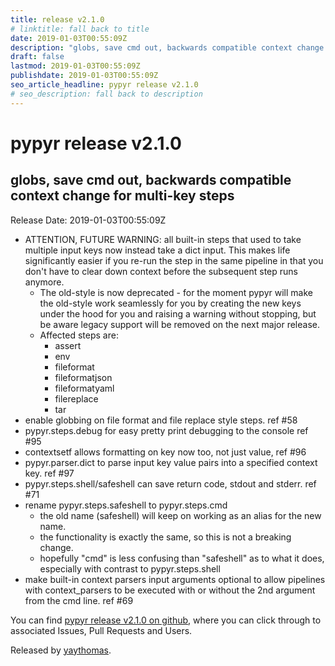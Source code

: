```yaml
---
title: release v2.1.0
# linktitle: fall back to title
date: 2019-01-03T00:55:09Z
description: "globs, save cmd out, backwards compatible context change for multi-key steps"
draft: false
lastmod: 2019-01-03T00:55:09Z
publishdate: 2019-01-03T00:55:09Z
seo_article_headline: pypyr release v2.1.0
# seo_description: fall back to description
---
```

# pypyr release v2.1.0
## globs, save cmd out, backwards compatible context change for multi-key steps
Release Date: 2019-01-03T00:55:09Z

- ATTENTION, FUTURE WARNING: all built-in steps that used to take multiple input keys now instead take a dict input. This makes life significantly easier if you re-run the step in the same pipeline in that you don't have to clear down context before the subsequent step runs anymore. 
  - The old-style is now deprecated - for the moment pypyr will make the old-style work seamlessly for you by creating the new keys under the hood for you and raising a warning without stopping, but be aware legacy support will be removed on the next major release.
  - Affected steps are: 
    - assert
    - env
    - fileformat
    - fileformatjson
    - fileformatyaml
    - filereplace
    - tar
- enable globbing on file format and file replace style steps. ref #58 
- pypyr.steps.debug for easy pretty print debugging to the console ref #95
- contextsetf allows formatting on key now too, not just value, ref #96
- pypyr.parser.dict to parse input key value pairs into a specified context key. ref #97
- pypyr.steps.shell/safeshell can save return code, stdout and stderr. ref #71
- rename pypyr.steps.safeshell to pypyr.steps.cmd
  - the old name (safeshell) will keep on working as an alias for the new name.
  - the functionality is exactly the same, so this is not a breaking change.
  - hopefully "cmd" is less confusing than "safeshell" as to what it does, especially with contrast to pypyr.steps.shell
- make built-in context parsers input arguments optional to allow pipelines with context_parsers to be executed with or without the 2nd argument from the cmd line. ref #69

You can find [pypyr release v2.1.0 on github](https://github.com/pypyr/pypyr/releases/tag/v2.1.0), where you can 
click through to associated Issues, Pull Requests and Users.

Released by [yaythomas](https://github.com/yaythomas).

